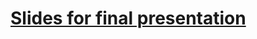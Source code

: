 # [Slides for final presentation](https://docs.google.com/presentation/d/1Sms5mqThBPgA6bInhQq1DCBSpa2HWrCTpnt-GzQelTM/edit#slide=id.g509226ba8d_1_0)
